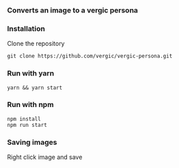 ### Converts an image to a vergic persona


### Installation
Clone the repository
```
git clone https://github.com/vergic/vergic-persona.git
```

### Run with yarn
```
yarn && yarn start
```

### Run with npm
```
npm install
npm run start
```

### Saving images
Right click image and save
